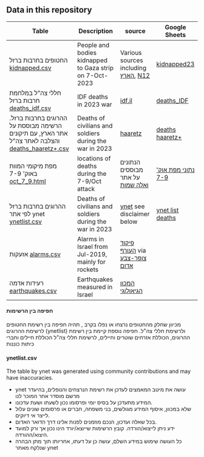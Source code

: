 ## Data in this repository
| Table                                                                                                                                                                                                                                                                                         | Description                                             | source                                                                                                                                                                                                   | Google Sheets                                                                                                            |
|-----------------------------------------------------------------------------------------------------------------------------------------------------------------------------------------------------------------------------------------------------------------------------------------------|---------------------------------------------------------|----------------------------------------------------------------------------------------------------------------------------------------------------------------------------------------------------------|--------------------------------------------------------------------------------------------------------------------------|
| החטופים בחרבות ברזל [kidnapped.csv](https://github.com/yuval-harpaz/alarms/blob/master/data/kidnapped.csv)                                                                                                                                                                                    | People and bodies kidnapped to Gaza strip on 7-Oct-2023 | Various sources including [הארץ](https://www.haaretz.co.il/news/2023-11-23/ty-article-magazine/0000018b-4196-d242-abef-53b654760000), [N12](https://kidnappedfromisrael.n12.co.il/?makoopenchrometabs=1) | [kidnapped23](https://docs.google.com/spreadsheets/d/1wo93qBTViE2qzB649IHDWSltwN6O256l2pqzyP955GA/edit?usp=sharing)      |
| חללי צה"ל במלחמת חרבות ברזל [deaths_idf.csv](https://github.com/yuval-harpaz/alarms/blob/master/data/deaths_idf.csv)                                                                                                                                                                          | IDF deaths in 2023 war                                  | [idf.il](https://www.idf.il/%D7%A0%D7%95%D7%A4%D7%9C%D7%99%D7%9D/%D7%97%D7%9C%D7%9C%D7%99-%D7%94%D7%9E%D7%9C%D7%97%D7%9E%D7%94/)                                                                         | [deaths_IDF](https://docs.google.com/spreadsheets/d/1eSNTW7z4hTnYvrUqqsu6Zn8pWfojsmBQkP382JTHxsY/edit?usp=sharing)       |
| ההרוגים בחרבות ברזל. הרשימה מבוססת על אתר הארץ, עם תיקונים והצלבה לאתר צה"ל                                                                                                              [deaths_haaretz+.csv](https://github.com/yuval-harpaz/alarms/blob/master/data/deaths_haaretz%2B.csv) | Deaths of civilians and soldiers during the war in 2023 | [haaretz](https://www.haaretz.co.il/news/2023-10-12/ty-article-magazine/0000018b-1367-dcc2-a99b-17779a0a0000)                                                                                            | [deaths haaretz+](https://docs.google.com/spreadsheets/d/1DDxdlCyfm42SyLLgcv7fIBywsj03dmfY1VWZkfEYdpw/edit?usp=sharing)  |
|מפת מיקומי המוות באוק' 7-9 [oct_7_9.html](docs/oct_7_9.html) | locations of deaths during the 7-9/Oct attack | הנתונים מבוססים על אתר [ואלה שמות](https://oct7names.co.il/)| [נתוני מפת אוק' 7-9](https://docs.google.com/spreadsheets/d/1bImioxD69gmyYhOsggcgCj1EK8Dxp8n25jwGS80GWSY/edit?usp=sharing)|
| ההרוגים בחרבות ברזל לפי אתר ynet                                                                                                             [ynetlist.csv](https://github.com/yuval-harpaz/alarms/blob/master/data/ynetlist.csv)                                                             | Deaths of civilians and soldiers during the war in 2023 | [ynet](https://www.ynet.co.il/news/category/51693) see disclaimer below                                                                                                                                  | [ynet list deaths](https://docs.google.com/spreadsheets/d/19XPbAwHNwwIhagefc61yf3Kr8O_lImbPwwcD6anp2q8/edit?usp=sharing) |
| אזעקות [alarms.csv](https://github.com/yuval-harpaz/alarms/blob/master/data/alarms.csv)                                                                                                                                                                                                       | Alarms in Israel from Jul-2019, mainly for rockets      | [פיקוד העורף](https://www.oref.org.il/) via [צופר-צבע אדום](https://www.tzevaadom.co.il/)                                                                                                                ||
| רעידות אדמה [earthquakes.csv](https://github.com/yuval-harpaz/alarms/blob/master/data/earthquakes.csv)                                                                                                                                                                                        | Earthquakes measured in Israel                          | [המכון הגיאולוגי](https://eq.gsi.gov.il/heb/earthquake/lastEarthquakes.php)                                                                                                                              ||
#### חפיפה בין הרשימות
מכיוון שחלק מהחטופים נרצחו או נפלו בקרב , תהיה חפיפה בין רשימת החטופים לרשימת ההרוגים (ynetlist) ולרשימת חללי צה"ל. חפיפה נוספת קיימת בין רשימת ההרוגים, הכוללת אזרחים שוטרים וחיילים, לרשימת חללי צה"ל הכוללת חיילים וחברי כיתות כוננות  
#### ynetlist.csv
The table by ynet was generated using community contributions and may have inaccuracies.
* ynet עושה את מיטב המאמצים לעדכן את רשימת הנרצחים והנופלים, בהיעדר מרשם מוסדר אחר המוכר לנו
* המידע מתעדכן על בסיס יומי ופרסומו נכון לשעתו ושעת עדכונו.
*  שלא במכוון, איסוף המידע מגולשים, בני משפחה, חברים או פרסומים שונים עלול לייצר אי דיוקים.
* בכל שאלה ועדכון, הנכם מוזמנים לפנות אלינו דרך הדואר האדום.
* ידע ניתן לייצוא/הורדה. קובץ הרשימות שייוצא/יורד הינו נכון אך ורק למועד היצוא/ההורדה.
*  כל העושה שימוש במידע השלם, עושה כן על דעתו, אחריותו תוך מתן הבהרה שנלקח מאתר ynet
